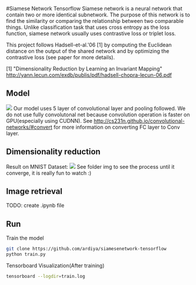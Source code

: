 #Siamese Network Tensorflow
Siamese network is a neural network that contain two or more identical subnetwork. The purpose of this network is to find the similarity or comparing the relationship between two comparable things. Unlike classification task that uses cross entropy as the loss function, siamese network usually uses contrastive loss or triplet loss.

This project follows Hadsell-et-al.'06 [1] by computing the Euclidean distance on the output of the shared network and by optimizing the contrastive loss (see paper for more details).

[1] "Dimensionality Reduction by Learning an Invariant Mapping"
    http://yann.lecun.com/exdb/publis/pdf/hadsell-chopra-lecun-06.pdf
## Model
![](https://github.com/ardiya/siamesenetwork-tensorflow/raw/master/tensorboard-graph.png)
Our model uses 5 layer of convolutional layer and pooling followed. We do not use fully convolutonal net because convolution operation is faster on GPU(especially using CUDNN). See http://cs231n.github.io/convolutional-networks/#convert for more information on converting FC layer to Conv layer.

## Dimensionality reduction
Result on MNIST Dataset:
![](https://github.com/ardiya/siamesenetwork-tensorflow/raw/master/result.jpg)
See folder img to see the process until it converge, it is really fun to watch :)
## Image retrieval
TODO: create .ipynb file
## Run
Train the model
```bash
git clone https://github.com/ardiya/siamesenetwork-tensorflow
python train.py
```
Tensorboard Visualization(After training)
```bash
tensorboard --logdir=train.log
```